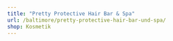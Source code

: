 ```yaml
---
title: "Pretty Protective Hair Bar & Spa"
url: /baltimore/pretty-protective-hair-bar-und-spa/
shop: Kosmetik
---
```

